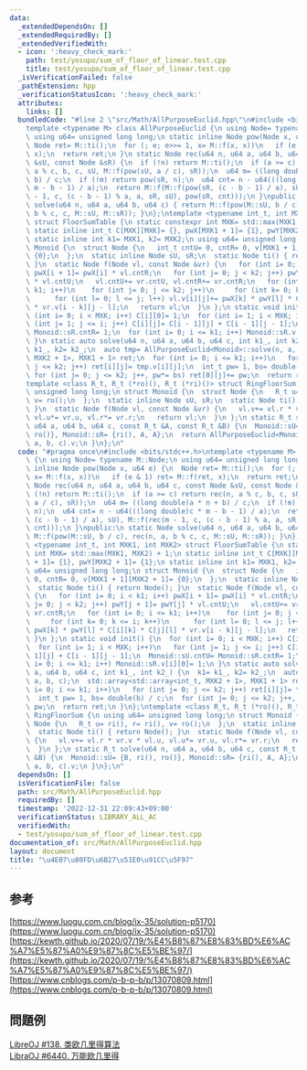 ```yaml
---
data:
  _extendedDependsOn: []
  _extendedRequiredBy: []
  _extendedVerifiedWith:
  - icon: ':heavy_check_mark:'
    path: test/yosupo/sum_of_floor_of_linear.test.cpp
    title: test/yosupo/sum_of_floor_of_linear.test.cpp
  _isVerificationFailed: false
  _pathExtension: hpp
  _verificationStatusIcon: ':heavy_check_mark:'
  attributes:
    links: []
  bundledCode: "#line 2 \"src/Math/AllPurposeEuclid.hpp\"\n#include <bits/stdc++.h>\n\
    template <typename M> class AllPurposeEuclid {\n using Node= typename M::Node;\n\
    \ using u64= unsigned long long;\n static inline Node pow(Node x, u64 e) {\n \
    \ Node ret= M::ti();\n  for (; e; e>>= 1, x= M::f(x, x))\n   if (e & 1) ret= M::f(ret,\
    \ x);\n  return ret;\n }\n static Node rec(u64 n, u64 a, u64 b, u64 c, const Node\
    \ &sU, const Node &sR) {\n  if (!n) return M::ti();\n  if (a >= c) return rec(n,\
    \ a % c, b, c, sU, M::f(pow(sU, a / c), sR));\n  u64 m= ((long double)a * n +\
    \ b) / c;\n  if (!m) return pow(sR, n);\n  u64 cnt= n - u64(((long double)c *\
    \ m - b - 1) / a);\n  return M::f(M::f(pow(sR, (c - b - 1) / a), sU), M::f(rec(m\
    \ - 1, c, (c - b - 1) % a, a, sR, sU), pow(sR, cnt)));\n }\npublic:\n static Node\
    \ solve(u64 n, u64 a, u64 b, u64 c) { return M::f(pow(M::sU, b / c), rec(n, a,\
    \ b % c, c, M::sU, M::sR)); }\n};\ntemplate <typename int_t, int MXK1, int MXK2>\
    \ struct FloorSumTable {\n static constexpr int MXK= std::max(MXK1, MXK2) + 1;\n\
    \ static inline int_t C[MXK][MXK]= {}, pwX[MXK1 + 1]= {1}, pwY[MXK2 + 1]= {1};\n\
    \ static inline int k1= MXK1, k2= MXK2;\n using u64= unsigned long long;\n struct\
    \ Monoid {\n  struct Node {\n   int_t cntU= 0, cntR= 0, v[MXK1 + 1][MXK2 + 1]=\
    \ {0};\n  };\n  static inline Node sU, sR;\n  static Node ti() { return Node();\
    \ }\n  static Node f(Node vl, const Node &vr) {\n   for (int i= 0; i < k1; i++)\
    \ pwX[i + 1]= pwX[i] * vl.cntR;\n   for (int j= 0; j < k2; j++) pwY[j + 1]= pwY[j]\
    \ * vl.cntU;\n   vl.cntU+= vr.cntU, vl.cntR+= vr.cntR;\n   for (int i= 0; i <=\
    \ k1; i++)\n    for (int j= 0; j <= k2; j++)\n     for (int k= 0; k <= i; k++)\n\
    \      for (int l= 0; l <= j; l++) vl.v[i][j]+= pwX[k] * pwY[l] * C[i][k] * C[j][l]\
    \ * vr.v[i - k][j - l];\n   return vl;\n  }\n };\n static void init() {\n  for\
    \ (int i= 0; i < MXK; i++) C[i][0]= 1;\n  for (int i= 1; i < MXK; i++)\n   for\
    \ (int j= 1; j <= i; j++) C[i][j]= C[i - 1][j] + C[i - 1][j - 1];\n  Monoid::sU.cntU=\
    \ Monoid::sR.cntR= 1;\n  for (int i= 0; i <= k1; i++) Monoid::sR.v[i][0]= 1;\n\
    \ }\n static auto solve(u64 n, u64 a, u64 b, u64 c, int k1_, int k2_) {\n  k1=\
    \ k1_, k2= k2_;\n  auto tmp= AllPurposeEuclid<Monoid>::solve(n, a, b, c);\n  std::array<std::array<int_t,\
    \ MXK2 + 1>, MXK1 + 1> ret;\n  for (int i= 0; i <= k1; i++)\n   for (int j= 0;\
    \ j <= k2; j++) ret[i][j]= tmp.v[i][j];\n  int_t pw= 1, bs= double(b) / c;\n \
    \ for (int j= 0; j <= k2; j++, pw*= bs) ret[0][j]+= pw;\n  return ret;\n }\n};\n\
    template <class R_t, R_t (*ro)(), R_t (*ri)()> struct RingFloorSum {\n using u64=\
    \ unsigned long long;\n struct Monoid {\n  struct Node {\n   R_t u= ri(), r= ri(),\
    \ v= ro();\n  };\n  static inline Node sU, sR;\n  static Node ti() { return Node();\
    \ }\n  static Node f(Node vl, const Node &vr) {\n   vl.v+= vl.r * vr.v * vl.u,\
    \ vl.u*= vr.u, vl.r*= vr.r;\n   return vl;\n  }\n };\n static R_t solve(u64 n,\
    \ u64 a, u64 b, u64 c, const R_t &A, const R_t &B) {\n  Monoid::sU= {B, ri(),\
    \ ro()}, Monoid::sR= {ri(), A, A};\n  return AllPurposeEuclid<Monoid>::solve(n,\
    \ a, b, c).v;\n }\n};\n"
  code: "#pragma once\n#include <bits/stdc++.h>\ntemplate <typename M> class AllPurposeEuclid\
    \ {\n using Node= typename M::Node;\n using u64= unsigned long long;\n static\
    \ inline Node pow(Node x, u64 e) {\n  Node ret= M::ti();\n  for (; e; e>>= 1,\
    \ x= M::f(x, x))\n   if (e & 1) ret= M::f(ret, x);\n  return ret;\n }\n static\
    \ Node rec(u64 n, u64 a, u64 b, u64 c, const Node &sU, const Node &sR) {\n  if\
    \ (!n) return M::ti();\n  if (a >= c) return rec(n, a % c, b, c, sU, M::f(pow(sU,\
    \ a / c), sR));\n  u64 m= ((long double)a * n + b) / c;\n  if (!m) return pow(sR,\
    \ n);\n  u64 cnt= n - u64(((long double)c * m - b - 1) / a);\n  return M::f(M::f(pow(sR,\
    \ (c - b - 1) / a), sU), M::f(rec(m - 1, c, (c - b - 1) % a, a, sR, sU), pow(sR,\
    \ cnt)));\n }\npublic:\n static Node solve(u64 n, u64 a, u64 b, u64 c) { return\
    \ M::f(pow(M::sU, b / c), rec(n, a, b % c, c, M::sU, M::sR)); }\n};\ntemplate\
    \ <typename int_t, int MXK1, int MXK2> struct FloorSumTable {\n static constexpr\
    \ int MXK= std::max(MXK1, MXK2) + 1;\n static inline int_t C[MXK][MXK]= {}, pwX[MXK1\
    \ + 1]= {1}, pwY[MXK2 + 1]= {1};\n static inline int k1= MXK1, k2= MXK2;\n using\
    \ u64= unsigned long long;\n struct Monoid {\n  struct Node {\n   int_t cntU=\
    \ 0, cntR= 0, v[MXK1 + 1][MXK2 + 1]= {0};\n  };\n  static inline Node sU, sR;\n\
    \  static Node ti() { return Node(); }\n  static Node f(Node vl, const Node &vr)\
    \ {\n   for (int i= 0; i < k1; i++) pwX[i + 1]= pwX[i] * vl.cntR;\n   for (int\
    \ j= 0; j < k2; j++) pwY[j + 1]= pwY[j] * vl.cntU;\n   vl.cntU+= vr.cntU, vl.cntR+=\
    \ vr.cntR;\n   for (int i= 0; i <= k1; i++)\n    for (int j= 0; j <= k2; j++)\n\
    \     for (int k= 0; k <= i; k++)\n      for (int l= 0; l <= j; l++) vl.v[i][j]+=\
    \ pwX[k] * pwY[l] * C[i][k] * C[j][l] * vr.v[i - k][j - l];\n   return vl;\n \
    \ }\n };\n static void init() {\n  for (int i= 0; i < MXK; i++) C[i][0]= 1;\n\
    \  for (int i= 1; i < MXK; i++)\n   for (int j= 1; j <= i; j++) C[i][j]= C[i -\
    \ 1][j] + C[i - 1][j - 1];\n  Monoid::sU.cntU= Monoid::sR.cntR= 1;\n  for (int\
    \ i= 0; i <= k1; i++) Monoid::sR.v[i][0]= 1;\n }\n static auto solve(u64 n, u64\
    \ a, u64 b, u64 c, int k1_, int k2_) {\n  k1= k1_, k2= k2_;\n  auto tmp= AllPurposeEuclid<Monoid>::solve(n,\
    \ a, b, c);\n  std::array<std::array<int_t, MXK2 + 1>, MXK1 + 1> ret;\n  for (int\
    \ i= 0; i <= k1; i++)\n   for (int j= 0; j <= k2; j++) ret[i][j]= tmp.v[i][j];\n\
    \  int_t pw= 1, bs= double(b) / c;\n  for (int j= 0; j <= k2; j++, pw*= bs) ret[0][j]+=\
    \ pw;\n  return ret;\n }\n};\ntemplate <class R_t, R_t (*ro)(), R_t (*ri)()> struct\
    \ RingFloorSum {\n using u64= unsigned long long;\n struct Monoid {\n  struct\
    \ Node {\n   R_t u= ri(), r= ri(), v= ro();\n  };\n  static inline Node sU, sR;\n\
    \  static Node ti() { return Node(); }\n  static Node f(Node vl, const Node &vr)\
    \ {\n   vl.v+= vl.r * vr.v * vl.u, vl.u*= vr.u, vl.r*= vr.r;\n   return vl;\n\
    \  }\n };\n static R_t solve(u64 n, u64 a, u64 b, u64 c, const R_t &A, const R_t\
    \ &B) {\n  Monoid::sU= {B, ri(), ro()}, Monoid::sR= {ri(), A, A};\n  return AllPurposeEuclid<Monoid>::solve(n,\
    \ a, b, c).v;\n }\n};\n"
  dependsOn: []
  isVerificationFile: false
  path: src/Math/AllPurposeEuclid.hpp
  requiredBy: []
  timestamp: '2022-12-31 22:09:43+09:00'
  verificationStatus: LIBRARY_ALL_AC
  verifiedWith:
  - test/yosupo/sum_of_floor_of_linear.test.cpp
documentation_of: src/Math/AllPurposeEuclid.hpp
layout: document
title: "\u4E07\u80FD\u6B27\u51E0\u91CC\u5F97"
---
```

## 参考
[https://www.luogu.com.cn/blog/ix-35/solution-p5170](https://www.luogu.com.cn/blog/ix-35/solution-p5170) \
[https://kewth.github.io/2020/07/19/%E4%B8%87%E8%83%BD%E6%AC%A7%E5%87%A0%E9%87%8C%E5%BE%97/](https://kewth.github.io/2020/07/19/%E4%B8%87%E8%83%BD%E6%AC%A7%E5%87%A0%E9%87%8C%E5%BE%97/) \
[https://www.cnblogs.com/p-b-p-b/p/13070809.html](https://www.cnblogs.com/p-b-p-b/p/13070809.html)

## 問題例
[LibreOJ #138. 类欧几里得算法](https://loj.ac/p/138) \
[LibraOJ #6440. 万能欧几里得](https://loj.ac/p/6440)
